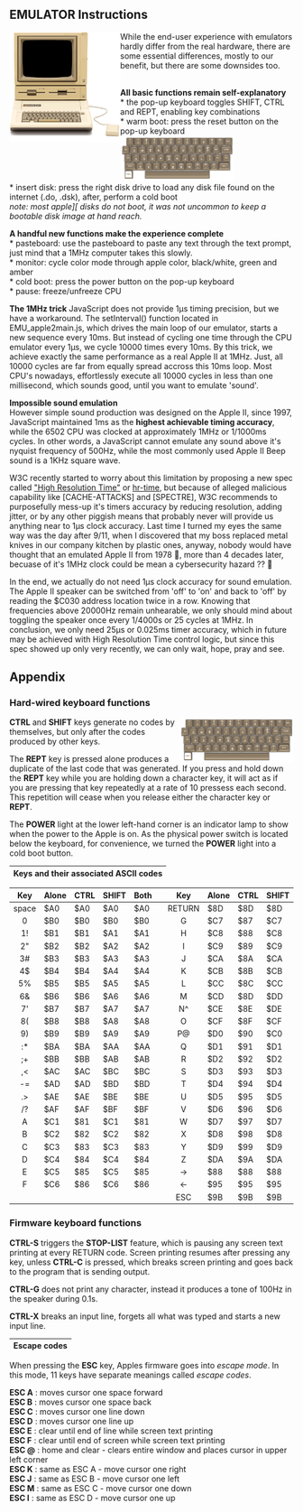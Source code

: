 ## EMULATOR Instructions

<img src="/res/appleIIplus_bck_650.png?raw=true" width=39% align="left" />
While the end-user experience with emulators hardly differ from the real hardware, there are some essential differences, mostly to our benefit, but there are some downsides too.<br><br>

__All basic functions remain self-explanatory__  
\* the pop-up keyboard toggles SHIFT, CTRL and REPT, enabling key combinations  
\* warm boot: press the reset button on the pop-up keyboard
<img src="../res/appleIIplus_kbd_650.png?raw=true" width=40%/>  
\* insert disk: press the right disk drive to load any disk file found on the internet (.do, .dsk), after, perform a cold boot  
_note: most apple][ disks do not boot, it was not uncommon to keep a bootable disk image at hand reach._  


__A handful new functions make the experience complete__  
\* pasteboard: use the pasteboard to paste any text through the text prompt, just mind that a 1MHz computer takes this slowly.  
\* monitor: cycle color mode through apple color, black/white, green and amber  
\* cold boot: press the power button on the pop-up keyboard  
\* pause: freeze/unfreeze CPU

__The 1MHz trick__
JavaScript does not provide 1µs timing precision, but we have a workaround.  The setInterval() function located in EMU_apple2main.js, which drives the main loop of our emulator, starts a new sequence every 10ms.  But instead of cycling one time through the CPU emulator every 1µs, we cycle 10000 times every 10ms.  By this trick, we achieve exactly the same performance as a real Apple II at 1MHz.  Just, all 10000 cycles are far from equally spread accross this 10ms loop.  Most CPU's nowadays, effortlessly execute all 10000 cycles in less than one millisecond, which sounds good, until you want to emulate 'sound'.
  

__Impossible sound emulation__  
However simple sound production was designed on the Apple II, since 1997, JavaScript maintained 1ms as the **highest achievable timing accuracy**, while the 6502 CPU was clocked at approximately 1MHz or 1/1000ms cycles.  In other words, a JavaScript cannot emulate any sound above it's nyquist frequency of 500Hz, while the most commonly used Apple II Beep sound is a 1KHz square wave.

W3C recently started to worry about this limitation by proposing a new spec called ["High Resolution Time"](https://w3c.github.io/hr-time/) or [hr-time](https://w3c.github.io/hr-time/), but because of alleged malicious capability like [CACHE-ATTACKS] and [SPECTRE], W3C recommends to purposefully mess-up it's timers accuracy by reducing resolution, adding jitter, or by any other piggish means that probably never will provide us anything near to 1µs clock accuracy.  Last time I turned my eyes the same way was the day after 9/11, when I discovered that my boss replaced metal knives in our company kitchen by plastic ones, anyway, nobody would have thought that an emulated Apple II from 1978 🦖, more than 4 decades later, becuase of it's 1MHz clock could be mean a cybersecurity hazard ?? 🤨

In the end, we actually do not need 1µs clock accuracy for sound emulation.  The Apple II speaker can be switched from 'off' to 'on' and back to 'off' by reading the $C030 address location twice in a row.  Knowing that frequencies above 20000Hz remain unhearable, we only should mind about toggling the speaker once every 1/4000s or 25 cycles at 1MHz.  In conclusion, we only need 25µs or 0.025ms timer accuracy, which in future may be achieved with High Resolution Time control logic, but since this spec showed up only very recently, we can only wait, hope, pray and see.


## Appendix

### Hard-wired keyboard functions ###

<img src="../res/appleIIplus_kbd_650.png?raw=true" width=40% align="right"/> 

**CTRL** and **SHIFT** keys generate no codes by themselves, but only after the codes produced by other keys.

The **REPT** key is pressed alone produces a duplicate of the last code that was generated.
If you press and hold down the **REPT** key while you are holding down a character key, it will act as if you are pressing that key repeatedly at a rate of 10 pressess each second. This repetition will cease when you release either the character key or **REPT**.

The **POWER** light at the lower left-hand corner is an indicator lamp to show when the power to the Apple is on.
As the physical power switch is located below the keyboard, for convenience, we turned the **POWER** light into a cold boot button.

|    Keys and their associated ASCII codes    |
| --------------------------------- |

| Key   | Alone | CTRL | SHIFT | Both |   | Key    | Alone | CTRL | SHIFT | Both |
| :---: | ----- | ---- | ----- | ---- | - | :----: | ----- | ---- | ----- | ---- |
| space | $A0   | $A0  | $A0   | $A0  |   | RETURN | $8D   | $8D  | $8D   | $8D  |
| 0     | $B0   | $B0  | $B0   | $B0  |   | G      | $C7   | $87  | $C7   | $87  |    
| 1!    | $B1   | $B1  | $A1   | $A1  |   | H      | $C8   | $88  | $C8   | $88  |
| 2"    | $B2   | $B2  | $A2   | $A2  |   | I      | $C9   | $89  | $C9   | $89  |
| 3#    | $B3   | $B3  | $A3   | $A3  |   | J      | $CA   | $8A  | $CA   | $8A  |
| 4$    | $B4   | $B4  | $A4   | $A4  |   | K      | $CB   | $8B  | $CB   | $8B  |
| 5%    | $B5   | $B5  | $A5   | $A5  |   | L      | $CC   | $8C  | $CC   | $8C  |
| 6&    | $B6   | $B6  | $A6   | $A6  |   | M      | $CD   | $8D  | $DD   | $9D  |
| 7'    | $B7   | $B7  | $A7   | $A7  |   | N^     | $CE   | $8E  | $DE   | $9E  |
| 8(    | $B8   | $B8  | $A8   | $A8  |   | O      | $CF   | $8F  | $CF   | $8F  |
| 9)    | $B9   | $B9  | $A9   | $A9  |   | P@     | $D0   | $90  | $C0   | $80  |
| :*    | $BA   | $BA  | $AA   | $AA  |   | Q      | $D1   | $91  | $D1   | $91  |
| ;+    | $BB   | $BB  | $AB   | $AB  |   | R      | $D2   | $92  | $D2   | $92  |
| ,<    | $AC   | $AC  | $BC   | $BC  |   | S      | $D3   | $93  | $D3   | $93  |
| -=    | $AD   | $AD  | $BD   | $BD  |   | T      | $D4   | $94  | $D4   | $94  |
| .>    | $AE   | $AE  | $BE   | $BE  |   | U      | $D5   | $95  | $D5   | $95  |
| /?    | $AF   | $AF  | $BF   | $BF  |   | V      | $D6   | $96  | $D6   | $96  |
| A     | $C1   | $81  | $C1   | $81  |   | W      | $D7   | $97  | $D7   | $97  |
| B     | $C2   | $82  | $C2   | $82  |   | X      | $D8   | $98  | $D8   | $98  |
| C     | $C3   | $83  | $C3   | $83  |   | Y      | $D9   | $99  | $D9   | $99  |
| D     | $C4   | $84  | $C4   | $84  |   | Z      | $DA   | $9A  | $DA   | $9A  |
| E     | $C5   | $85  | $C5   | $85  |   | ->     | $88   | $88  | $88   | $88  |
| F     | $C6   | $86  | $C6   | $86  |   | <-     | $95   | $95  | $95   | $95  |
|       |       |      |       |      |   | ESC    | $9B   | $9B  | $9B   | $9B  |

### Firmware keyboard functions ###

**CTRL-S** triggers the **STOP-LIST** feature, which is pausing any screen text printing at every RETURN code. Screen printing resumes after pressing any key, unless **CTRL-C** is pressed, which breaks screen printing and goes back to the program that is sending output.

**CTRL-G** does not print any character, instead it produces a tone of 100Hz in the speaker during 0.1s.

**CTRL-X** breaks an input line, forgets all what was typed and starts a new input line.

|    Escape codes    |
| ------------------ |

When pressing the **ESC** key, Apples firmware goes into _escape mode_. In this mode, 11 keys have separate meanings called _escape codes_.

**ESC A**
: moves cursor one space forward  
**ESC B**
: moves cursor one space back  
**ESC C**
: moves cursor one line down  
**ESC D**
: moves cursor one line up  
**ESC E**
: clear until end of line while screen text printing  
**ESC F**
: clear until end of screen while screen text printing  
**ESC @**
: home and clear - clears entire window and places cursor in upper left corner  
**ESC K**
: same as ESC A - move cursor one right  
**ESC J**
: same as ESC B - move cursor one left  
**ESC M**
: same as ESC C - move cursor one down  
**ESC I**
: same as ESC D - move cursor one up   
